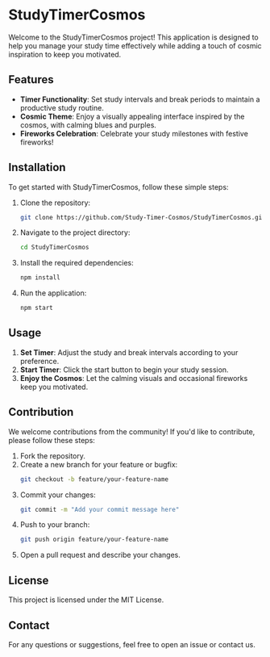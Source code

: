 
# StudyTimerCosmos

Welcome to the StudyTimerCosmos project! This application is designed to help you manage your study time effectively while adding a touch of cosmic inspiration to keep you motivated.

## Features

- **Timer Functionality**: Set study intervals and break periods to maintain a productive study routine.
- **Cosmic Theme**: Enjoy a visually appealing interface inspired by the cosmos, with calming blues and purples.
- **Fireworks Celebration**: Celebrate your study milestones with festive fireworks!

## Installation

To get started with StudyTimerCosmos, follow these simple steps:

1. Clone the repository:
   ```bash
   git clone https://github.com/Study-Timer-Cosmos/StudyTimerCosmos.git
   ```
2. Navigate to the project directory:
   ```bash
   cd StudyTimerCosmos
   ```
3. Install the required dependencies:
   ```bash
   npm install
   ```
4. Run the application:
   ```bash
   npm start
   ```

## Usage

1. **Set Timer**: Adjust the study and break intervals according to your preference.
2. **Start Timer**: Click the start button to begin your study session.
3. **Enjoy the Cosmos**: Let the calming visuals and occasional fireworks keep you motivated.

## Contribution

We welcome contributions from the community! If you'd like to contribute, please follow these steps:

1. Fork the repository.
2. Create a new branch for your feature or bugfix:
   ```bash
   git checkout -b feature/your-feature-name
   ```
3. Commit your changes:
   ```bash
   git commit -m "Add your commit message here"
   ```
4. Push to your branch:
   ```bash
   git push origin feature/your-feature-name
   ```
5. Open a pull request and describe your changes.

## License

This project is licensed under the MIT License.

## Contact

For any questions or suggestions, feel free to open an issue or contact us.
